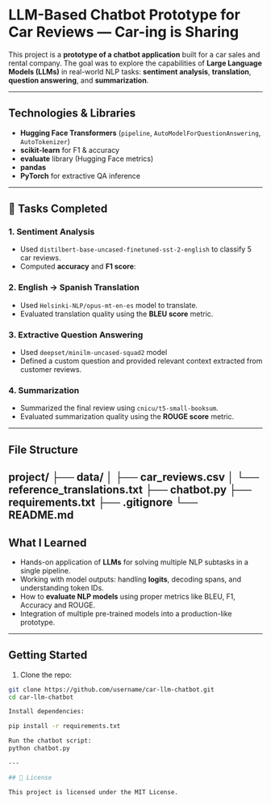 # LLM-Based Chatbot Prototype for Car Reviews — Car-ing is Sharing

This project is a **prototype of a chatbot application** built for a car sales and rental company. The goal was to explore the capabilities of **Large Language Models (LLMs)** in real-world NLP tasks: **sentiment analysis**, **translation**, **question answering**, and **summarization**.

---

##  Technologies & Libraries

-  **Hugging Face Transformers** (`pipeline`, `AutoModelForQuestionAnswering`, `AutoTokenizer`)
-  **scikit-learn** for F1 & accuracy
-  **evaluate** library (Hugging Face metrics)
-  **pandas**
-  **PyTorch** for extractive QA inference

---

## 📌 Tasks Completed

###  1. Sentiment Analysis
- Used `distilbert-base-uncased-finetuned-sst-2-english` to classify 5 car reviews.
- Computed **accuracy** and **F1 score**:

###  2. English → Spanish Translation
- Used `Helsinki-NLP/opus-mt-en-es` model to translate.
- Evaluated translation quality using the **BLEU score** metric.

###  3. Extractive Question Answering
- Used `deepset/minilm-uncased-squad2` model
- Defined a custom question and provided relevant context extracted from customer reviews.

###  4. Summarization
- Summarized the final review using `cnicu/t5-small-booksum`.
- Evaluated summarization quality using the **ROUGE score** metric.
---

## File Structure

project/
├── data/
│ ├── car_reviews.csv
│ └── reference_translations.txt
├── chatbot.py
├── requirements.txt
├── .gitignore
└── README.md
---

## What I Learned

- Hands-on application of **LLMs** for solving multiple NLP subtasks in a single pipeline.
- Working with model outputs: handling **logits**, decoding spans, and understanding token IDs.
- How to **evaluate NLP models** using proper metrics like BLEU, F1, Accuracy and ROUGE.
- Integration of multiple pre-trained models into a production-like prototype.

---

##  Getting Started
1. Clone the repo:
```bash
git clone https://github.com/username/car-llm-chatbot.git
cd car-llm-chatbot

Install dependencies:

pip install -r requirements.txt

Run the chatbot script:
python chatbot.py

---

## 📄 License

This project is licensed under the MIT License.